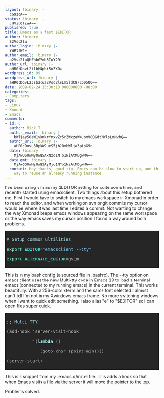 ```yaml
---
layout: !binary |-
  cG9zdA==
status: !binary |-
  cHVibGlzaA==
published: true
title: Emacs as a fast $EDITOR
author: !binary |-
  S2Vsc2lu
author_login: !binary |-
  YWRtaW4=
author_email: !binary |-
  a2Vsc2luQHZhbGVmb3IuY29t
author_url: !binary |-
  aHR0cDovL2tlbHNpbi5uZXQ=
wordpress_id: 99
wordpress_url: !binary |-
  aHR0cDovL2Jsb2cua2Vsc2luLm5ldC8/cD05OQ==
date: 2009-02-24 15:30:13.000000000 -08:00
categories:
- Computers
tags:
- Linux
- Xmonad
- Emacs
comments:
- id: 6
  author: Mick T.
  author_email: !binary |-
    bWljay50aW1vbnkrYmxvZy5rZWxzaW4ubmV0QGdtYWlsLmNvbQ==
  author_url: !binary |-
    aHR0cDovL3RpbW9ueS5jb20vbWlja3pibG9n
  date: !binary |-
    MjAwOS0wMy0wNSAxNzo1NTo1NiAtMDgwMA==
  date_gmt: !binary |-
    MjAwOS0wMy0wNSAyMjo1NTo1NiAtMDgwMA==
  content: Hey thanks, good tip. Emacs can be slow to start up, and this is a good
    way to reuse an already running instance.
---
```

I've been using vim as my $EDITOR setting for quite some time, and recently started using emacsclient. Two things about this setup bothered me. First I would have to switch to my emacs workspace in Xmonad in order to reach the editor, and when working on svn or git commits my cursor would be where it was last time I edited a commit. Not wanting to change the way Xmonad keeps emacs windows appearing on the same workspace or the way emacs saves my cursor position I found a way around both problems.

<pre style="color: #bebebe; background-color: #262626; padding: 5px; overflow: auto;">
<span style="color: #add8e6;"># </span><span style="color: #add8e6;">Setup common ultilities
</span><span style="color: #7fffd4;">export</span> <span style="color: #40e0d0; font-weight: bold;">EDITOR</span>=<span style="color: #87cefa;">"emacsclient --tty"</span>
<span style="color: #7fffd4;">export</span> <span style="color: #40e0d0; font-weight: bold;">ALTERNATE_EDITOR</span>=gvim
</pre>

This is in my bash config (a sourced file in .bashrc). The --tty option on emacs client uses the new Multi-tty code in Emacs 23 to load a terminal emacs (connected to my running emacs) in the current terminal. This works beautifully. With a 256-color xterm and the same font selected I almost can't tell I'm not in my Xwindows emacs frame. No more switching windows when I want to quick edit something. I also alias "e" to "$EDITOR" so I can open files super quick.

<pre style="color: #bebebe; background-color: #262626; padding: 5px; overflow: auto;">
<span style="color: #add8e6;">;; </span><span style="color: #add8e6;">Multi TTY
</span>(add-hook 'server-visit-hook
          '(<span style="color: #afeeee; font-weight: bold;">lambda</span> ()
             (goto-char (point-min))))
(server-start)
</pre>

This is a snippet from my .emacs.d/init.el file. This adds a hook so that when Emacs visits a file via the server it will move the pointer to the top.

Problems solved.
